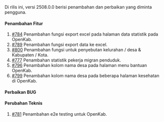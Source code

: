 Di rilis ini, versi 2508.0.0 berisi penambahan dan perbaikan yang diminta pengguna.

#### Penambahan Fitur

1. [#784](https://github.com/OpenSID/OpenKab/issues/784) Penambahan fungsi export excel pada halaman data statistik pada OpenKab.
2. [#789](https://github.com/OpenSID/OpenKab/issues/789) Penambahan fungsi export data ke excel.
3. [#800](https://github.com/OpenSID/OpenKab/issues/800) Penambahan fungsi untuk penyebutan kelurahan / desa & Kabupaten / Kota.
4. [#777](https://github.com/OpenSID/OpenKab/issues/777) Penambahan statistik pekerja migran penduduk.
5. [#796](https://github.com/OpenSID/OpenKab/issues/796) Penambahan kolom nama desa pada halaman menu bantuan OpenKab.
6. [#799](https://github.com/OpenSID/OpenKab/issues/799) Penambahan kolom nama desa pada beberapa halaman kesehatan di OpenKab.

#### Perbaikan BUG



#### Perubahan Teknis

1. [#781](https://github.com/OpenSID/OpenKab/issues/781) Penambahan e2e testing untuk OpenKab.